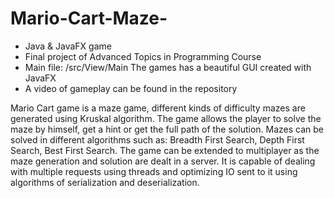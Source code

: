 # Mario-Cart-Maze-
* Java & JavaFX game
* Final project of Advanced Topics in Programming Course
* Main file: /src/View/Main
The games has a beautiful GUI created with JavaFX
* A video of gameplay can be found in the repository

Mario Cart game is a maze game, different kinds of difficulty mazes are generated using Kruskal algorithm. 
The game allows the player to solve the maze by himself, get a hint or get the full path of the solution.
Mazes can be solved in different algorithms such as: Breadth First Search, Depth First Search, Best First Search. 
The game can be extended to multiplayer as the maze generation and solution are dealt in a server.
It is capable of dealing with multiple requests using threads and optimizing IO sent to it using algorithms of serialization and deserialization.





